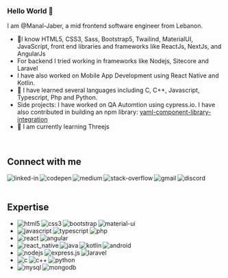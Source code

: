 ### Hello World 👋
I am @Manal-Jaber, a mid frontend software engineer from Lebanon.
- 🔭I know HTML5, CSS3, Sass, Bootstrap5, Twailind, MaterialUI, JavaScript, front end libraries and frameworks like ReactJs, NextJs, and AngularJs
- For backend I tried working in frameworks like Nodejs, Sitecore and Laravel
- I have also worked on Mobile App Development using React Native and Kotlin.
- 👀 I have learned several languages including C, C++, Javascript, Typescript, Php and Python.
- Side projects: I have worked on QA Automtion using cypress.io. I have also contributed in building an npm library: [yaml-component-library-integration](https://www.npmjs.com/package/yaml-component-library-integration)
- 🌱 I am currently learning Threejs
<br>

## Connect with me

[<img align="left" alt="linked-in" src="https://img.shields.io/badge/linkedin-%230077B5.svg?&style=for-the-badge&logo=linkedin&logoColor=white"/>](https://www.linkedin.com/in/manal-jaber-79ba43100/)

[<img align="left" alt="codepen" src="https://img.shields.io/badge/codepen-2c303b.svg?&style=for-the-badge&logo=codepen&logoColor=white"/>](https://codepen.io/manal-jaber)

[<img align="left" alt="medium" src="https://img.shields.io/badge/medium-%2312100E.svg?&style=for-the-badge&logo=medium&logoColor=white"/>](https://medium.com/@manal.jaber)

[<img align="left" alt="stack-overflow" src="https://img.shields.io/badge/stack%20overflow-FE7A16?logo=stack-overflow&logoColor=white&style=for-the-badge" />](https://stackoverflow.com/users/16505635/manal-jaber)

[<img align="left" alt="gmail" src="https://img.shields.io/badge/gmail-EA4335?logo=gmail&logoColor=white&style=for-the-badge"/>](mailto:manal.jaber.dev@gmail.com)

[<img align="left" alt="discord" src="https://img.shields.io/badge/discord-%237289DA.svg?&style=for-the-badge&logo=discord&logoColor=white"/>](https://discordapp.com/users/749186611606192139)

<br>
<br>

## Expertise
<ul>
  <li>
    <img align="left" alt="html5" src="https://img.shields.io/badge/html5%20-%23E34F26.svg?&style=plastic&logo=html5&logoColor=white"/>
    <img align="left" alt="css3" src="https://img.shields.io/badge/css3%20-%231572B6.svg?&style=plastic&logo=css3&logoColor=white"/>
    <img align="left" alt="bootstrap" src="https://img.shields.io/badge/bootstrap%20-%23563D7C.svg?&style=plastic&logo=bootstrap&logoColor=white"/>
    <img align="left" alt="material-ui" src="https://img.shields.io/badge/material%20ui%20-%230081CB.svg?&style=plastic&logo=material-ui&logoColor=white"/>
  </li>
  <li>
    <img align="left" alt="javascript" src="https://img.shields.io/badge/javascript%20-%23323330.svg?&style=plastic&logo=javascript&logoColor=%23F7DF1E"/>
    <img align="left" alt="typescript" src="https://img.shields.io/badge/typescript%20-%23007ACC.svg?&style=plastic&logo=typescript&logoColor=white"/>
    <img align="left" alt="php" src="https://img.shields.io/badge/php-%23777BB4.svg?&style=plastic&logo=php&logoColor=white"/>
  </li>
  <li>
    <img align="left" alt="react" src="https://img.shields.io/badge/react%20-%2320232a.svg?&style=plastic&logo=react&logoColor=%2361DAFB"/>
    <img align="left" alt="angular" src="https://img.shields.io/badge/angular%20-%23DD0031.svg?&style=plastic&logo=angular&logoColor=white"/>
  </li>
  <li>
    <img align="left" alt="react_native" src="https://img.shields.io/badge/react_native%20-%2320232a.svg?&style=plastic&logo=react&logoColor=%2361DAFB"/>
    <img align="left" alt="java" src="https://img.shields.io/badge/java-%23ED8B00.svg?&style=plastic&logo=java&logoColor=white"/>
    <img align="left" alt="kotlin" src="https://img.shields.io/badge/kotlin-%230095D5.svg?&style=plastic&logo=kotlin&logoColor=white"/>
    <img align="left" alt="android" src="https://img.shields.io/badge/Android-3DDC84?logo=android&logoColor=white&style=plastic"/>
  </li>
  <li>
    <img align="left" alt="nodejs" src="https://img.shields.io/badge/node.js%20-%2343853D.svg?&style=plastic&logo=node.js&logoColor=white"/>
    <img align="left" alt="express.js" src="https://img.shields.io/badge/express.js%20-%23404d59.svg?&style=plastic"/>
    <img align="left" alt="laravel" src="https://img.shields.io/badge/laravel%20-%23FF2D20.svg?&style=plastic&logo=laravel&logoColor=white"/>
  </li>
  <li>
    <img align="left" alt="c" src="https://img.shields.io/badge/c%20-%2300599C.svg?&style=plastic&logo=c&logoColor=white"/>
    <img align="left" alt="c++" src="https://img.shields.io/badge/c++%20-%2300599C.svg?&style=plastic&logo=c%2B%2B&logoColor=white"/>
    <img align="left" alt="python" src="https://img.shields.io/badge/python%20-%2314354C.svg?&style=plastic&logo=python&logoColor=white"/>
  </li>
  <li>
    <img align="left" alt="mysql" src="https://img.shields.io/badge/mysql-%2300f.svg?&style=plastic&logo=mysql&logoColor=white"/>
    <img align="left" alt="mongodb" src="https://img.shields.io/badge/MongoDB-%234ea94b.svg?&style=plastic&logo=mongodb&logoColor=white"/>
  </li>
</ul>

<br>
<br>
